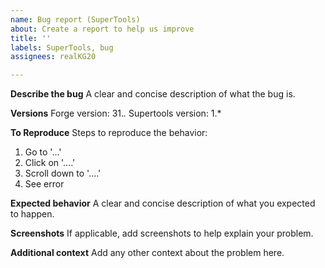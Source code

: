 ```yaml
---
name: Bug report (SuperTools)
about: Create a report to help us improve
title: ''
labels: SuperTools, bug
assignees: realKG20

---
```


**Describe the bug**
A clear and concise description of what the bug is.

**Versions**
Forge version: 31.*.*
Supertools version: 1.*

**To Reproduce**
Steps to reproduce the behavior:
1. Go to '...'
2. Click on '....'
3. Scroll down to '....'
4. See error

**Expected behavior**
A clear and concise description of what you expected to happen.

**Screenshots**
If applicable, add screenshots to help explain your problem.

**Additional context**
Add any other context about the problem here.

